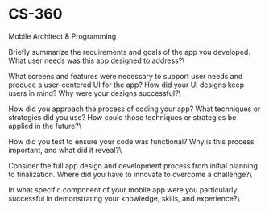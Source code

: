 # CS-360
Mobile Architect &amp; Programming

Briefly summarize the requirements and goals of the app you developed. What user needs was this app designed to address?\

What screens and features were necessary to support user needs and produce a user-centered UI for the app? How did your UI designs keep users in mind? Why were your designs successful?\

How did you approach the process of coding your app? What techniques or strategies did you use? How could those techniques or strategies be applied in the future?\

How did you test to ensure your code was functional? Why is this process important, and what did it reveal?\

Consider the full app design and development process from initial planning to finalization. Where did you have to innovate to overcome a challenge?\

In what specific component of your mobile app were you particularly successful in demonstrating your knowledge, skills, and experience?\
